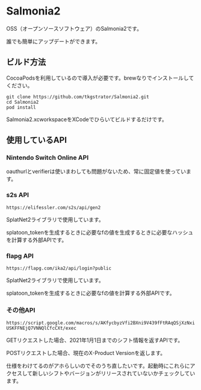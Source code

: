# Salmonia2
OSS（オープンソースソフトウェア）のSalmonia2です。

誰でも簡単にアップデートができます。

## ビルド方法

CocoaPodsを利用しているので導入が必要です。brewなりでインストールしてください。

```
git clone https://github.com/tkgstrator/Salmonia2.git
cd Salmonia2
pod install
```

Salmonia2.xcworkspaceをXCodeでひらいてビルドするだけです。

## 使用しているAPI

### Nintendo Switch Online API
oauthurlとverifierは使いまわしても問題がないため、常に固定値を使っています。

### s2s API
`https://elifessler.com/s2s/api/gen2`

SplatNet2ライブラリで使用しています。

splatoon_tokenを生成するときに必要なfの値を生成するときに必要なハッシュを計算する外部APIです。

### flapg API
`https://flapg.com/ika2/api/login?public`

SplatNet2ライブラリで使用しています。

splatoon_tokenを生成するときに必要なfの値を計算する外部APIです。

### その他API

`https://script.google.com/macros/s/AKfycbyzVfi2BXni9V439fFtRAqQSjXzNxiUSKFFNEjQ7VNNQlCfcCXt/exec`

GETリクエストした場合、2021年1月1日までのシフト情報を返すAPIです。

POSTリクエストした場合、現在のX-Product Versionを返します。

仕様をわけてるのがアホらしいのでそのうち直したいです。起動時にこれらにアクセスして新しいシフトやバージョンがリリースされていないかチェックしています。
